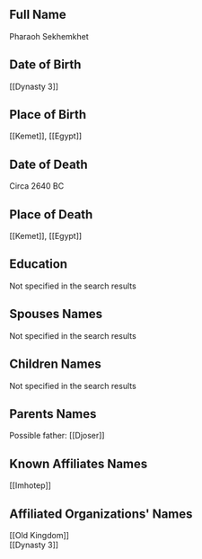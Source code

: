 ## Full Name
Pharaoh Sekhemkhet

## Date of Birth
[[Dynasty 3]]

## Place of Birth
[[Kemet]], [[Egypt]] 

## Date of Death
Circa 2640 BC

## Place of Death
[[Kemet]], [[Egypt]]

## Education
Not specified in the search results

## Spouses Names
Not specified in the search results

## Children Names
Not specified in the search results

## Parents Names
Possible father: [[Djoser]]

## Known Affiliates Names
[[Imhotep]]

## Affiliated Organizations' Names
[[Old Kingdom]]  
[[Dynasty 3]]